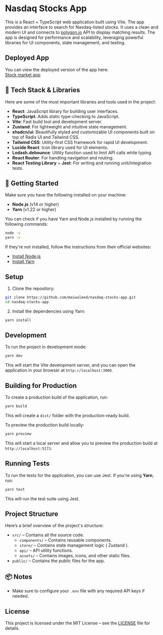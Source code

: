 # Nasdaq Stocks App

This is a React + TypeScript web application built using Vite. The app provides an interface to search for Nasdaq-listed stocks. It uses a clean and modern UI and connects to [polygon.io](https://polygon.io/) API to display matching results. The app is designed for performance and scalability, leveraging powerful libraries for UI components, state management, and testing.

## Deployed App

You can view the deployed version of the app here:  
[Stock market app](https://maiwaleed.github.io/nasdaq-stocks-app/)

## 🔧 Tech Stack & Libraries

Here are some of the most important libraries and tools used in the project:

- **React**: JavaScript library for building user interfaces.
- **TypeScript**: Adds static type-checking to JavaScript.
- **Vite**: Fast build tool and development server.
- **Zustand**: For lightweight and intuitive state management.
- **shadcn/ui**: Beautifully styled and customizable UI components built on top of Radix UI and Tailwind CSS.
- **Tailwind CSS**: Utility-first CSS framework for rapid UI development.
- **Lucide React**: Icon library used for UI elements.
- **Lodash.debounce**: Utility function used to limit API calls while typing.
- **React Router**: For handling navigation and routing.
- **React Testing Library** + **Jest**: For writing and running unit/integration tests.

## 🚀 Getting Started

Make sure you have the following installed on your machine:

- **Node.js** (v14 or higher)
- **Yarn** (v1.22 or higher)

You can check if you have Yarn and Node.js installed by running the following commands:

```bash
node -v
yarn -v
```

If they're not installed, follow the instructions from their official websites:

- [Install Node.js](https://nodejs.org/)
- [Install Yarn](https://yarnpkg.com/getting-started/install)

## Setup

1. Clone the repository:

```bash
git clone https://github.com/maiwaleed/nasdaq-stocks-app.git
cd nasdaq-stocks-app
```

2. Install the dependencies using Yarn:

```bash
yarn install
```

## Development

To run the project in development mode:

```bash
yarn dev
```

This will start the Vite development server, and you can open the application in your browser at `http://localhost:3000`.

## Building for Production

To create a production build of the application, run:

```bash
yarn build
```

This will create a `dist/` folder with the production-ready build.

To preview the production build locally:

```bash
yarn preview
```

This will start a local server and allow you to preview the production build at `http://localhost:5173`.

## Running Tests

To run the tests for the application, you can use Jest. If you're using **Yarn**, run:

```bash
yarn test
```

This will run the test suite using Jest.

## Project Structure

Here’s a brief overview of the project's structure:

- `src/` – Contains all the source code.
  - `components/` – Contains reusable components.
  - `store/` – Contains state management logic ( Zustand ).
  - `api/` – API utility functions.
  - `assets/` – Contains images, icons, and other static files.
- `public/` – Contains the public files for the app.

## 📦 Notes

- Make sure to configure your `.env` file with any required API keys if needed.

## License

This project is licensed under the MIT License – see the [LICENSE](LICENSE) file for details.
